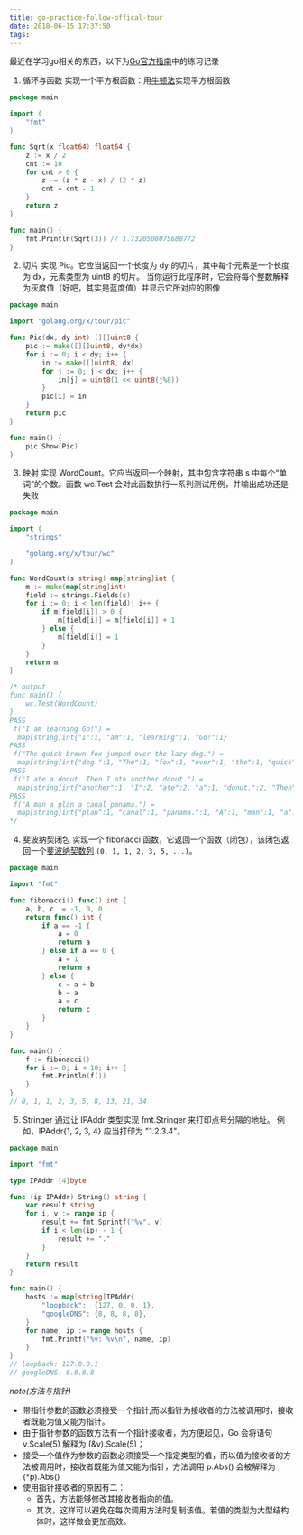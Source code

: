 ```yaml
---
title: go-practice-follow-offical-tour
date: 2018-06-15 17:37:50
tags:
---
```

最近在学习go相关的东西，以下为[Go官方指南](https://tour.go-zh.org/welcome/1)中的练习记录

1. 循环与函数
实现一个平方根函数：用[牛顿法](https://zh.wikipedia.org/wiki/%E7%89%9B%E9%A1%BF%E6%B3%95)实现平方根函数

```go
package main

import (
    "fmt"
)

func Sqrt(x float64) float64 {
    z := x / 2
    cnt := 10
    for cnt > 0 {
        z -= (z * z - x) / (2 * z)
        cnt = cnt - 1
    }
    return z
}

func main() {
    fmt.Println(Sqrt(3)) // 1.7320508075688772
}
```
2. 切片
实现 Pic。它应当返回一个长度为 dy 的切片，其中每个元素是一个长度为 dx，元素类型为 uint8 的切片。
当你运行此程序时，它会将每个整数解释为灰度值（好吧，其实是蓝度值）并显示它所对应的图像

```go
package main

import "golang.org/x/tour/pic"

func Pic(dx, dy int) [][]uint8 {
    pic := make([][]uint8, dy*dx)
    for i := 0; i < dy; i++ {
        in := make([]uint8, dx)
        for j := 0; j < dx; j++ {
            in[j] = uint8(1 << uint8(j%8))
        }
        pic[i] = in
    }
    return pic
}

func main() {
    pic.Show(Pic)
}
```
3. 映射
实现 WordCount。它应当返回一个映射，其中包含字符串 s 中每个“单词”的个数。函数 wc.Test 会对此函数执行一系列测试用例，并输出成功还是失败

```go
package main

import (
    "strings"

    "golang.org/x/tour/wc"
)

func WordCount(s string) map[string]int {
    m := make(map[string]int)
    field := strings.Fields(s)
    for i := 0; i < len(field); i++ {
        if m[field[i]] > 0 {
            m[field[i]] = m[field[i]] + 1
        } else {
            m[field[i]] = 1
        }
    }
    return m
}

/* output
func main() {
    wc.Test(WordCount)
}
PASS
 f("I am learning Go!") =
  map[string]int{"I":1, "am":1, "learning":1, "Go!":1}
PASS
 f("The quick brown fox jumped over the lazy dog.") =
  map[string]int{"dog.":1, "The":1, "fox":1, "over":1, "the":1, "quick":1, "brown":1, "jumped":1, "lazy":1}
PASS
 f("I ate a donut. Then I ate another donut.") =
  map[string]int{"another":1, "I":2, "ate":2, "a":1, "donut.":2, "Then":1}
PASS
 f("A man a plan a canal panama.") =
  map[string]int{"plan":1, "canal":1, "panama.":1, "A":1, "man":1, "a":2}
*/

```
4. 斐波纳契闭包
实现一个 fibonacci 函数，它返回一个函数（闭包），该闭包返回一个[斐波纳契数列](https://zh.wikipedia.org/wiki/%E6%96%90%E6%B3%A2%E9%82%A3%E5%A5%91%E6%95%B0%E5%88%97) `(0, 1, 1, 2, 3, 5, ...)`。

```go
package main

import "fmt"

func fibonacci() func() int {
    a, b, c := -1, 0, 0
    return func() int {
        if a == -1 {
            a = 0
            return a
        } else if a == 0 {
            a = 1
            return a
        } else {
            c = a + b
            b = a
            a = c
            return c
        }
    }
}

func main() {
    f := fibonacci()
    for i := 0; i < 10; i++ {
        fmt.Println(f())
    }
}
// 0, 1, 1, 2, 3, 5, 8, 13, 21, 34
```

<!-- next start https://tour.go-zh.org/methods/9 -->
5. Stringer
通过让 IPAddr 类型实现 fmt.Stringer 来打印点号分隔的地址。
例如，IPAddr{1, 2, 3, 4} 应当打印为 "1.2.3.4"。
```go
package main

import "fmt"

type IPAddr [4]byte

func (ip IPAddr) String() string {
    var result string
    for i, v := range ip {
        result += fmt.Sprintf("%v", v)
        if i < len(ip) - 1 {
            result += "."
        }
    }
    return result
}

func main() {
    hosts := map[string]IPAddr{
        "loopback":  {127, 0, 0, 1},
        "googleDNS": {8, 8, 8, 8},
    }
    for name, ip := range hosts {
        fmt.Printf("%v: %v\n", name, ip)
    }
}
// loopback: 127.0.0.1
// googleDNS: 8.8.8.8
```
_note(方法与指针)_
- 带指针参数的函数必须接受一个指针,而以指针为接收者的方法被调用时，接收者既能为值又能为指针。
- 由于指针参数的函数方法有一个指针接收者，为方便起见，Go 会将语句 v.Scale(5) 解释为 (&v).Scale(5)；
- 接受一个值作为参数的函数必须接受一个指定类型的值，而以值为接收者的方法被调用时，接收者既能为值又能为指针，方法调用 p.Abs() 会被解释为 (*p).Abs()
- 使用指针接收者的原因有二：
  - 首先，方法能够修改其接收者指向的值。
  - 其次，这样可以避免在每次调用方法时复制该值。若值的类型为大型结构体时，这样做会更加高效。